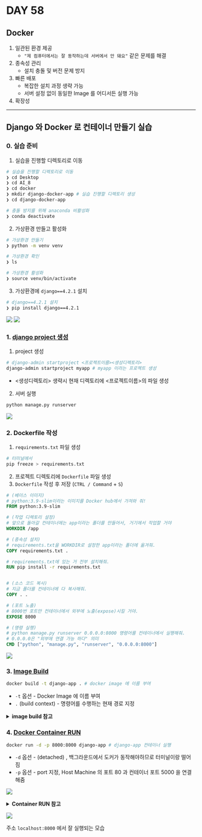 # DAY 58

## Docker
1. 일관된 환경 제공
   * `"제 컴퓨터에서는 잘 동작하는데 서버에서 안 돼요"` 같은 문제를 해결
2. 종속성 관리
   * 설치 충돌 및 버전 문제 방지
3. 빠른 배포
   * 복잡한 설치 과정 생략 가능
   * 서버 설정 없이 동일한 Image 를 어디서든 실행 가능
4. 확장성

---
## Django 와 Docker 로 컨테이너 만들기 실습


### 0. 실습 준비
1. 실습을 진행할 디렉토리로 이동
```bash
# 실습을 진행할 디렉토리로 이동
❯ cd Desktop
❯ cd AI_8
❯ cd docker
❯ mkdir django-docker-app # 실습 진행할 디렉토리 생성
❯ cd django-docker-app

# 충돌 방지를 위해 anaconda 비활성화
❯ conda deactivate
```

2. 가상환경 만들고 활성화
```bash
# 가상환경 만들기
❯ python -m venv venv

# 가상환경 확인
❯ ls

# 가상환경 활성화
❯ source venv/bin/activate
```

3. 가상환경에 `django==4.2.1` 설치
```bash
# django==4.2.1 설치
❯ pip install django==4.2.1
```
![](/img/241213_docker_terminal.png)
![](/img/241213_docker_terminal.png)


### 1. [django project 생성](DAY56_241211.md#project-생성하기)

1. project 생성
```bash
# django-admin startproject <프로젝트이름><생성디렉토리>
django-admin startproject myapp # myapp 이라는 프로젝트 생성
```
* <생성디렉토리> 생략시 현재 디렉토리에 <프로젝트이름>의 파일 생성

2. 서버 실행
```bash
python manage.py runserver
```

![](/img/241213_docker_terminal_2.png)
### 2. Dockerfile 작성
1. `requirements.txt` 파일 생성
```bash
# 터미널에서
pip freeze > requirements.txt
```
2. 프로젝트 디렉토리에 `Dockerfile` 파일 생성
3. `Dockerfile` 작성 후 저장 (`CTRL / Command` + `S`)

```dockerfile
# (베이스 이미지)
# python:3.9-slim이라는 이미지를 Docker hub에서 가져와 줘!
FROM python:3.9-slim

# (작업 디렉토리 설정)
# 앞으로 돌아갈 컨테이너에는 app이라는 폴더를 만들어서, 거기에서 작업할 거야
WORKDIR /app

# (종속성 설치)
# requirements.txt을 WORKDIR로 설정한 app이라는 폴더에 옮겨줘.
COPY requirements.txt .

# requirements.txt에 있는 거 전부 설치해줘.
RUN pip install -r requirements.txt


# (소스 코드 복사)
# 지금 폴더를 컨테이너에 다 복사해줘.
COPY . .

# (포트 노출)
# 8000번 포트만 컨테이너에서 외부에 노출(expose)시킬 거야.
EXPOSE 8000

# (명령 실행)
# python manage.py runserver 0.0.0.0:8000 명령어를 컨테이너에서 실행해줘.
# 0.0.0.0은 "외부에 연결 가능 하다" 의미
CMD ["python", "manage.py", "runserver", "0.0.0.0:8000"]
```
![](/img/241213_dockerfile.png)


### 3. [Image Build](DAY54_241209.md#docker-image-만들기-build)

```bash
docker build -t django-app . # docker image 에 이름 부여
```

* `-t` 옵션 - Docker Image 에 이름 부여
* `.` (build context) - 명령어를 수행하는 현재 경로 지정

<details>
<summary><b>image build 참고</b></summary>
<div markdown="1">


```bash
docker build -f <도커파일명> -t <컨테이너명> .
```


* `.` (build context) - 명령어를 수행하는 현재 경로 지정
* `-f` 옵션 - 어떤 Dockerfile 을 사용할 것인지 명시 (기본 Dockerfile)
* `-t` 옵션 - Docker Image 에 이름 부여

</details>
</div>

### 4. [Docker Container RUN](DAY54_241209.md#docker-container-실행-run)

```bash
docker run -d -p 8000:8000 django-app # django-app 컨테이너 실행
```
* `-d` 옵션 - (detached) , 백그라운드에서 도커가 동작해야하므로 터미널이랑 떨어짐
* `-p` 옵션 - port 지정, Host Machine 의 포트 80 과 컨테이너 포트 5000 을 연결해줌

![](/img/241213_docker_terminal_3.png)


<details>
<summary><b>Container RUN 참고</b></summary>
<div markdown="1">


```bash
docker run -d -p 80:5000 <컨테이너명>
```
* `-d` 옵션 - (detached) , 백그라운드에서 도커가 동작해야하므로 터미널이랑 떨어짐
* `-p` 옵션 - port 지정, Host Machine 의 포트 80 과 컨테이너 포트 5000 을 연결해줌
* `80` 번 포트를
* 호스트 머신의 `5000`번 포트로 연결 매핑

</details>
</div>

![](/img/241213_docker_run.png)

주소 `localhost:8000` 에서 잘 실행되는 모습

